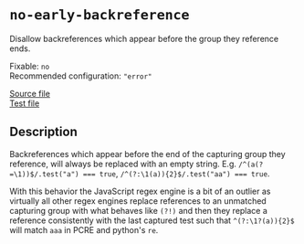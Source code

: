 # `no-early-backreference`

Disallow backreferences which appear before the group they reference ends.

Fixable: `no` <br> Recommended configuration: `"error"`

[Source file](https://github.com/RunDevelopment/eslint-plugin-clean-regex/blob/master/lib/rules/no-early-backreference.js) <br> [Test file](https://github.com/RunDevelopment/eslint-plugin-clean-regex/blob/master/test/lib/rules/no-early-backreference.js)


## Description

Backreferences which appear before the end of the capturing group they reference, will always be replaced with an empty string. E.g. `/^(a(?=\1))$/.test("a") === true`, `/^(?:\1(a)){2}$/.test("aa") === true`.

With this behavior the JavaScript regex engine is a bit of an outlier as virtually all other regex engines replace references to an unmatched capturing group with what behaves like `(?!)` and then they replace a reference consistently with the last captured test such that `^(?:\1?(a)){2}$` will match `aaa` in PCRE and python's `re`.
